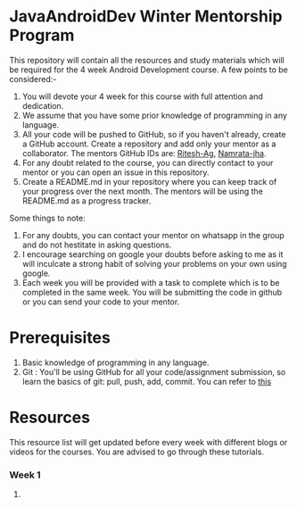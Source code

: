 # JavaAndroidDev Winter Mentorship Program
This repository will contain all the resources and study materials which will be required for the 4 week Android Development course. A few points to be considered:-

1. You will devote your 4 week for this course with full attention and dedication.
2. We assume that you have some prior knowledge of programming in any language.
3. All your code will be pushed to GitHub, so if you haven't already, create a GitHub account. Create a repository and add only
   your mentor as a collaborator. The mentors GitHub IDs are: [Ritesh-Ag](github.com/Ritesh-Ag), [Namrata-jha](github.com/namrata-jha).
4. For any doubt related to the course, you can directly contact to your mentor or you can open an issue in this repository.
5. Create a README.md in your repository where you can keep track of your progress over the next month. The mentors will be using
   the README.md as a progress tracker.


Some things to note:

1. For any doubts, you can contact your mentor on whatsapp in the group and do not hestitate in asking questions.
2. I encourage searching on google your doubts before asking to me as it will inculcate a strong habit of solving your problems on
   your own using google.
3. Each week you will be provided with a task to complete which is to be completed in the same week. You will be submitting the
   code in github or you can send your code to your mentor.
   
# Prerequisites

1. Basic knowledge of programming in any language.
2. Git : You'll be using GitHub for all your code/assignment submission, so learn the basics of git: pull, push, add, commit.
   You can refer to [this](https://www.atlassian.com/git/tutorials)
  
# Resources

This resource list will get updated before every week with different blogs or videos for the courses. You are advised to go through 
these tutorials.

### Week 1

1. 
